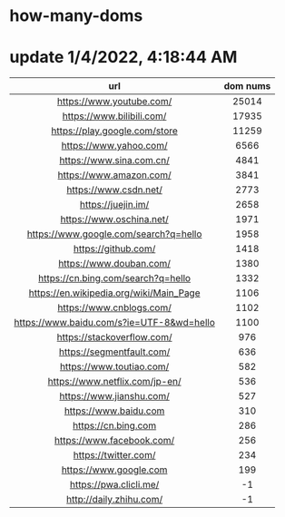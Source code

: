 # how-many-doms

# update 1/4/2022, 4:18:44 AM

url | dom nums
:-: | :-:
https://www.youtube.com/ | 25014
https://www.bilibili.com/ | 17935
https://play.google.com/store | 11259
https://www.yahoo.com/ | 6566
https://www.sina.com.cn/ | 4841
https://www.amazon.com/ | 3841
https://www.csdn.net/ | 2773
https://juejin.im/ | 2658
https://www.oschina.net/ | 1971
https://www.google.com/search?q=hello | 1958
https://github.com/ | 1418
https://www.douban.com/ | 1380
https://cn.bing.com/search?q=hello | 1332
https://en.wikipedia.org/wiki/Main_Page | 1106
https://www.cnblogs.com/ | 1102
https://www.baidu.com/s?ie=UTF-8&wd=hello | 1100
https://stackoverflow.com/ | 976
https://segmentfault.com/ | 636
https://www.toutiao.com/ | 582
https://www.netflix.com/jp-en/ | 536
https://www.jianshu.com/ | 527
https://www.baidu.com | 310
https://cn.bing.com | 286
https://www.facebook.com/ | 256
https://twitter.com/ | 234
https://www.google.com | 199
https://pwa.clicli.me/ | -1
http://daily.zhihu.com/ | -1
